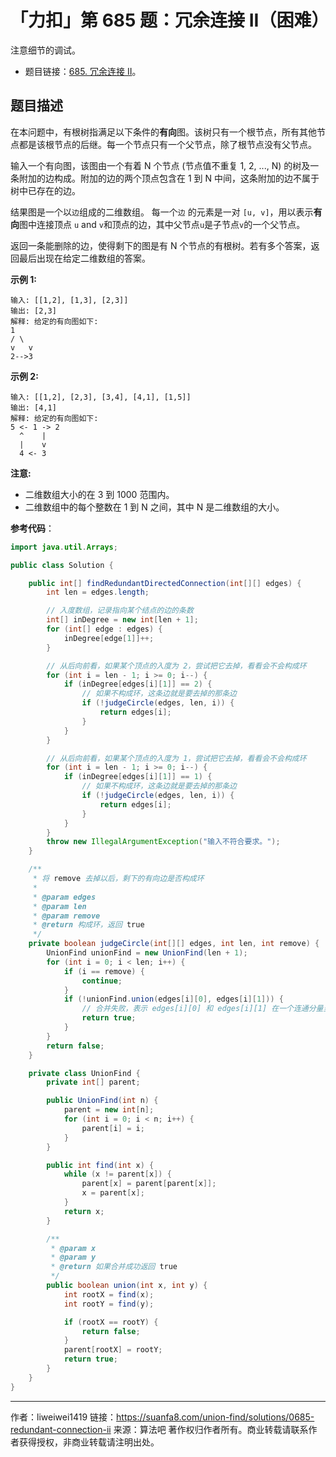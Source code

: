 # 「力扣」第 685 题：冗余连接 II（困难）

注意细节的调试。

- 题目链接：[685. 冗余连接 II](https://leetcode-cn.com/problems/redundant-connection-ii/)。

## 题目描述

在本问题中，有根树指满足以下条件的**有向**图。该树只有一个根节点，所有其他节点都是该根节点的后继。每一个节点只有一个父节点，除了根节点没有父节点。

输入一个有向图，该图由一个有着 N 个节点 (节点值不重复 1, 2, ..., N) 的树及一条附加的边构成。附加的边的两个顶点包含在 1 到 N 中间，这条附加的边不属于树中已存在的边。

结果图是一个以`边`组成的二维数组。 每一个`边` 的元素是一对 `[u, v]`，用以表示**有向**图中连接顶点 `u` and `v`和顶点的边，其中父节点`u`是子节点`v`的一个父节点。

返回一条能删除的边，使得剩下的图是有 N 个节点的有根树。若有多个答案，返回最后出现在给定二维数组的答案。

**示例 1:**

```
输入: [[1,2], [1,3], [2,3]]
输出: [2,3]
解释: 给定的有向图如下:
1
/ \
v   v
2-->3
```

**示例 2:**

```
输入: [[1,2], [2,3], [3,4], [4,1], [1,5]]
输出: [4,1]
解释: 给定的有向图如下:
5 <- 1 -> 2
  ^    |
  |    v
  4 <- 3
```

**注意:**

- 二维数组大小的在 3 到 1000 范围内。
- 二维数组中的每个整数在 1 到 N 之间，其中 N 是二维数组的大小。

**参考代码**：

```java
import java.util.Arrays;

public class Solution {

    public int[] findRedundantDirectedConnection(int[][] edges) {
        int len = edges.length;

        // 入度数组，记录指向某个结点的边的条数
        int[] inDegree = new int[len + 1];
        for (int[] edge : edges) {
            inDegree[edge[1]]++;
        }

        // 从后向前看，如果某个顶点的入度为 2，尝试把它去掉，看看会不会构成环
        for (int i = len - 1; i >= 0; i--) {
            if (inDegree[edges[i][1]] == 2) {
                // 如果不构成环，这条边就是要去掉的那条边
                if (!judgeCircle(edges, len, i)) {
                    return edges[i];
                }
            }
        }

        // 从后向前看，如果某个顶点的入度为 1，尝试把它去掉，看看会不会构成环
        for (int i = len - 1; i >= 0; i--) {
            if (inDegree[edges[i][1]] == 1) {
                // 如果不构成环，这条边就是要去掉的那条边
                if (!judgeCircle(edges, len, i)) {
                    return edges[i];
                }
            }
        }
        throw new IllegalArgumentException("输入不符合要求。");
    }

    /**
     * 将 remove 去掉以后，剩下的有向边是否构成环
     *
     * @param edges
     * @param len
     * @param remove
     * @return 构成环，返回 true
     */
    private boolean judgeCircle(int[][] edges, int len, int remove) {
        UnionFind unionFind = new UnionFind(len + 1);
        for (int i = 0; i < len; i++) {
            if (i == remove) {
                continue;
            }
            if (!unionFind.union(edges[i][0], edges[i][1])) {
                // 合并失败，表示 edges[i][0] 和 edges[i][1] 在一个连通分量里，即构成了环
                return true;
            }
        }
        return false;
    }

    private class UnionFind {
        private int[] parent;

        public UnionFind(int n) {
            parent = new int[n];
            for (int i = 0; i < n; i++) {
                parent[i] = i;
            }
        }

        public int find(int x) {
            while (x != parent[x]) {
                parent[x] = parent[parent[x]];
                x = parent[x];
            }
            return x;
        }

        /**
         * @param x
         * @param y
         * @return 如果合并成功返回 true
         */
        public boolean union(int x, int y) {
            int rootX = find(x);
            int rootY = find(y);

            if (rootX == rootY) {
                return false;
            }
            parent[rootX] = rootY;
            return true;
        }
    }
}
```



---

作者：liweiwei1419
链接：https://suanfa8.com/union-find/solutions/0685-redundant-connection-ii
来源：算法吧
著作权归作者所有。商业转载请联系作者获得授权，非商业转载请注明出处。